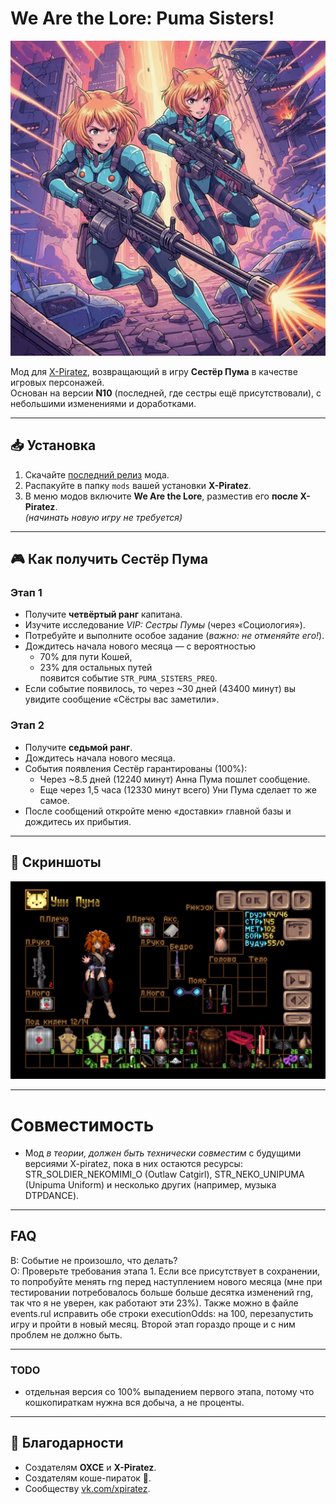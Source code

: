 # We Are the Lore: Puma Sisters!

![Puma Sisters](kdpv.webp "Puma Sisters")

Мод для [X-Piratez](https://openxcom.org/forum/index.php?topic=3626.0), возвращающий в игру **Сестёр Пума** в качестве игровых персонажей.  
Основан на версии **N10** (последней, где сестры ещё присутствовали), с небольшими изменениями и доработками.

---

## 📥 Установка
1. Скачайте [последний релиз](https://github.com/ChieftainGreen/We-are-the-lore/releases/tag/v0.5) мода.  
2. Распакуйте в папку `mods` вашей установки **X-Piratez**.  
3. В меню модов включите **We Are the Lore**, разместив его **после X-Piratez**.  
   *(начинать новую игру не требуется)*

---

## 🎮 Как получить Сестёр Пума

### Этап 1
- Получите **четвёртый ранг** капитана.  
- Изучите исследование *VIP: Сестры Пумы* (через «Социология»).  
- Потребуйте и выполните особое задание (*важно: не отменяйте его!*).  
- Дождитесь начала нового месяца — с вероятностью  
  - 70% для пути Кошей,  
  - 23% для остальных путей  
  появится событие `STR_PUMA_SISTERS_PREQ`.  
- Если событие появилось, то через ~30 дней (43400 минут) вы увидите сообщение «Сёстры вас заметили».

### Этап 2
- Получите **седьмой ранг**.  
- Дождитесь начала нового месяца.  
- События появления Сестёр гарантированы (100%):  
  - Через ~8.5 дней (12240 минут) Анна Пума пошлет сообщение.  
  - Еще через 1,5 часа (12330 минут всего) Уни Пума сделает то же самое.  
- После сообщений откройте меню «доставки» главной базы и дождитесь их прибытия.

---

## 📸 Скриншоты
![Uni Puma Inventory](uni_13.png)

---

# Совместимость
- Мод *в теории, должен быть технически совместим* с будущими версиями X-piratez, пока в них остаются ресурсы: STR_SOLDIER_NEKOMIMI_O (Outlaw Catgirl), STR_NEKO_UNIPUMA (Unipuma Uniform) и несколько других (например, музыка DTPDANCE). 

---

## FAQ
В: Событие не произошло, что делать?  
О: Проверьте требования этапа 1. Если все присутствует в сохранении, то попробуйте менять rng перед наступлением нового месяца (мне при тестировании потребовалось больше больше десятка изменений rng, так что я не уверен, как работают эти 23%). Также можно в файле events.rul исправить обе строки executionOdds: на 100, перезапустить игру и пройти в новый месяц. Второй этап гораздо проще и с ним проблем не должно быть.

---

### TODO
- отдельная версия со 100% выпадением первого этапа, потому что кошкопираткам нужна вся добыча, а не проценты.

---

## 🙏 Благодарности
- Создателям **OXCE** и **X-Piratez**.  
- Создателям коше-пираток 🐾.  
- Сообществу [vk.com/xpiratez](https://vk.com/xpiratez).  
